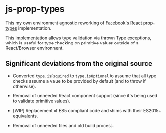 # js-prop-types

This my own environment agnostic reworking of
[Facebook's React prop-types](https://github.com/facebook/prop-types) implementation.

This implementation allows type validation via thrown Type exceptions, which is
useful for type checking on primitive values outside of a React/Browser environment.

## Significant deviations from the original source

* Converted `type.isRequired` to `type.isOptional` to assume that all type
checks assume a value to be provided by default (and to throw if otherwise).

* Removal of unneeded React component support (since it's being used to validate
primitive values).

* [WIP] Replacement of ES5 compliant code and shims with their ES2015+ equivalents.

* Removal of unneeded files and old build process.
